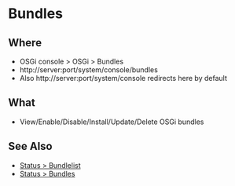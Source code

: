 # Bundles

## Where

- OSGi console > OSGi > Bundles
- http://server:port/system/console/bundles
- Also http://server:port/system/console redirects here by default

## What

- View/Enable/Disable/Install/Update/Delete OSGi bundles

## See Also

- [Status > Bundlelist](status-Bundlelist.md)
- [Status > Bundles](status-Bundles.md)